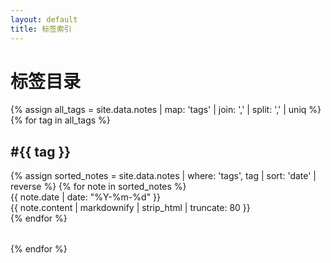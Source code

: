 ```yaml
---
layout: default
title: 标签索引
---
```


<h1>标签目录</h1>

{% assign all_tags = site.data.notes | map: 'tags' | join: ',' | split: ',' | uniq %}
{% for tag in all_tags %}
<section class="tag-section" style="margin-bottom: 2rem;">
  <h2 id="{{ tag | slugify }}">#{{ tag }}</h2>
  <div class="tag-scroll-container">
    {% assign sorted_notes = site.data.notes | where: 'tags', tag | sort: 'date' | reverse %}
    {% for note in sorted_notes %}
      <div class="note-card" data-index="{{ forloop.index0 }}">
        <div class="note-date">{{ note.date | date: "%Y-%m-%d" }}</div>
        <div class="note-excerpt">{{ note.content | markdownify | strip_html | truncate: 80 }}</div>
      </div>
    {% endfor %}
  </div>
</section>
{% endfor %}

<script src="/js/scroll.js"></script>